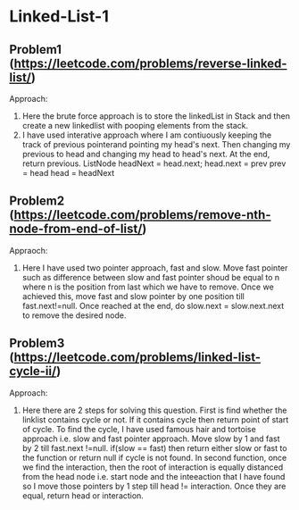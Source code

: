 # Linked-List-1

## Problem1 (https://leetcode.com/problems/reverse-linked-list/)

Approach:
1. Here the brute force approach is to store the linkedList in Stack and then create a new linkedlist with pooping elements from the stack.
2. I have used interative approach where I am contiuously keeping the track of previous pointerand pointing my head's next. Then changing my previous to head and changing my head to head's next. At the end, return previous.
ListNode headNext = head.next;
head.next = prev
prev = head
head = headNext

## Problem2 (https://leetcode.com/problems/remove-nth-node-from-end-of-list/)

Appraoch:
1. Here I have used two pointer approach, fast and slow. Move fast pointer such as difference between slow and fast pointer shoud be equal to n where n is the position from last which we have to remove. Once we achieved this, move fast and slow pointer by one position till fast.next!=null. Once reached at the end, do
slow.next = slow.next.next to remove the desired node.

## Problem3 (https://leetcode.com/problems/linked-list-cycle-ii/)
Approach:
1. Here there are 2 steps for solving this question. First is find whether the linklist contains cycle or not. If it contains cycle then return point of start of cycle. To find the cycle, I have used famous hair and tortoise approach i.e. slow and fast pointer approach. Move slow by 1 and fast by 2 till fast.next !=null. if(slow == fast) then return either slow or fast to the function or return null if cycle is not found.
In second function, once we find the interaction, then the root of interaction is equally distanced from the head node i.e. start node and the inteeaction that I have found so I move those pointers by 1 step till head != interaction. Once they are equal, return head or interaction.


